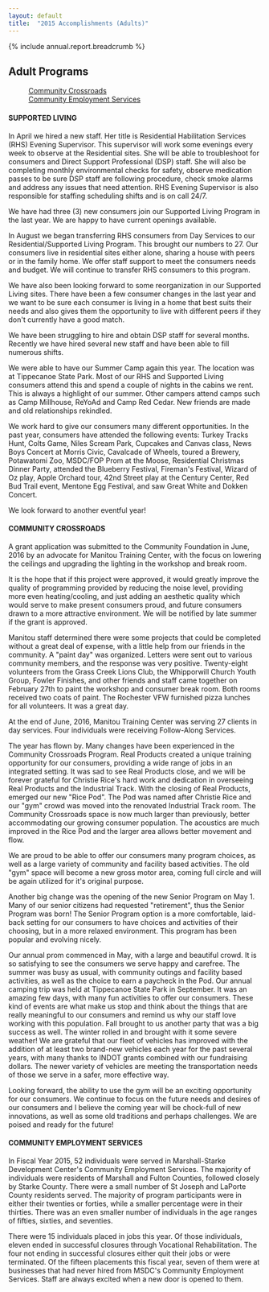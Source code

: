 ```yaml
---
layout: default
title:  "2015 Accomplishments (Adults)"
---
```

{% include annual.report.breadcrumb %}

## Adult Programs

<dl class="tabs pill">
  <dd><a href="#crossroads">Community Crossroads</a></dd>
  <dd><a href="#employment">Community Employment Services</a></dd>
</dl>

<h4 class="subheader" id="supported">SUPPORTED LIVING</h4>
In April we hired a new staff. Her title is Residential Habilitation Services (RHS) Evening Supervisor. This supervisor will work some evenings every week to observe at the Residential sites. She will be able to troubleshoot for consumers and Direct Support Professional (DSP) staff. She will also be completing monthly environmental checks for safety, observe medication passes to be sure DSP staff are following procedure, check smoke alarms and address any issues that need attention. RHS Evening Supervisor is also responsible for staffing scheduling shifts and is on call 24/7.

We have had three (3) new consumers join our Supported Living Program in the last year. We are happy to have current openings available.

In August we began transferring RHS consumers from Day Services to our Residential/Supported Living Program. This brought our numbers to 27. Our consumers live in residential sites either alone, sharing a house with peers or in the family home. We offer staff support to meet the consumers needs and budget. We will continue to transfer RHS consumers to this program.

We have also been looking forward to some reorganization in our Supported Living sites. There have been a few consumer changes in the last year and we want to be sure each consumer is living in a home that best suits their needs and also gives them the opportunity to live with different peers if they don't currently have a good match.

We have been struggling to hire and obtain DSP staff for several months. Recently we have hired several new staff and have been able to fill numerous shifts.

We were able to have our Summer Camp again this year. The location was at Tippecanoe State Park. Most of our RHS and Supported Living consumers attend this and spend a couple of nights in the cabins we rent. This is always a highlight of our summer. Other campers attend camps such as Camp Millhouse, ReYoAd and Camp Red Cedar. New friends are made and old relationships rekindled.

We work hard to give our consumers many different opportunities. In the past year, consumers have attended the following events: Turkey Tracks Hunt, Colts Game, Niles Scream Park, Cupcakes and Canvas class, News Boys Concert at Morris Civic, Cavalcade of Wheels, toured a Brewery, Potawatomi Zoo, MSDC/FOP Prom at the Moose, Residential Christmas Dinner Party, attended the Blueberry Festival, Fireman's Festival, Wizard of Oz play, Apple Orchard tour, 42nd Street play at the Century Center, Red Bud Trail event, Mentone Egg Festival, and saw Great White and Dokken Concert.

We look forward to another eventful year!

<h4 class="subheader" id="crossroads">COMMUNITY CROSSROADS</h4>
A grant application was submitted to the Community Foundation in June, 2016 by an advocate for Manitou Training Center, with the focus on lowering the ceilings and upgrading the lighting in the workshop and break room.

It is the hope that if this project were approved, it would greatly improve the quality of programming provided by reducing the noise level, providing more even heating/cooling, and just adding an aesthetic quality which would serve to make present consumers proud, and future consumers drawn to a more attractive environment. We will be notified by late summer if the grant is approved.

Manitou staff determined there were some projects that could be completed without a great deal of expense, with a little help from our friends in the community. A "paint day" was organized. Letters were sent out to various community members, and the response was very positive. Twenty-eight volunteers from the Grass Creek Lions Club, the Whipporwill Church Youth Group, Fowler Finishes, and other friends and staff came together on February 27th to paint the workshop and consumer break room. Both rooms received two coats of paint. The Rochester VFW furnished pizza lunches for all volunteers. It was a great day.

At the end of June, 2016, Manitou Training Center was serving 27 clients in day services. Four individuals were receiving Follow-Along Services.

The year has flown by. Many changes have been experienced in the Community Crossroads Program. Real Products created a unique training opportunity for our consumers, providing a wide range of jobs in an integrated setting. It was sad to see Real Products close, and we will be forever grateful for Christie Rice's hard work and dedication in overseeing Real Products and the Industrial Track. With the closing of Real Products, emerged our new "Rice Pod". The Pod was named after Christie Rice and our "gym" crowd was moved into the renovated Industrial Track room. The Community Crossroads space is now much larger than previously, better accommodating our growing consumer population. The acoustics are much improved in the Rice Pod and the larger area allows better movement and flow.

We are proud to be able to offer our consumers many program choices, as well as a large variety of community and facility based activities. The old "gym" space will become a new gross motor area, coming full circle and will be again utilized for it's original purpose.

Another big change was the opening of the new Senior Program on May 1. Many of our senior citizens had requested "retirement", thus the Senior Program was born! The Senior Program option is a more comfortable, laid-back setting for our consumers to have choices and activities of their choosing, but in a more relaxed environment. This program has been popular and evolving nicely.

Our annual prom commenced in May, with a large and beautiful crowd. It is so satisfying to see the consumers we serve happy and carefree. The summer was busy as usual, with community outings and facility based activities, as well as the choice to earn a paycheck in the Pod. Our annual camping trip was held at Tippecanoe State Park in September. It was an amazing few days, with many fun activities to offer our consumers. These kind of events are what make us stop and think about the things that are really meaningful to our consumers and remind us why our staff love working with this population. Fall brought to us another party that was a big success as well. The winter rolled in and brought with it some severe weather! We are grateful that our fleet of vehicles has improved with the addition of at least two brand-new vehicles each year for the past several years, with many thanks to INDOT grants combined with our fundraising dollars. The newer variety of vehicles are meeting the transportation needs of those we serve in a safer, more effective way.

Looking forward, the ability to use the gym will be an exciting opportunity for our consumers. We continue to focus on the future needs and desires of our consumers and I believe the coming year will be chock-full of new innovations, as well as some old traditions and perhaps challenges. We are poised and ready for the future!

<h4 class="subheader" id="employment">COMMUNITY EMPLOYMENT SERVICES</h4>
In Fiscal Year 2015, 52 individuals were served in Marshall-Starke Development Center's Community Employment Services. The majority of individuals were residents of Marshall and Fulton Counties, followed closely by Starke County. There were a small number of St Joseph and LaPorte County residents served. The majority of program participants were in either their twenties or forties, while a smaller percentage were in their thirties. There was an even smaller number of individuals in the age ranges of fifties, sixties, and seventies.

There were 15 individuals placed in jobs this year. Of those individuals, eleven ended in successful closures through Vocational Rehabilitation. The four not ending in successful closures either quit their jobs or were terminated. Of the fifteen placements this fiscal year, seven of them were at businesses that had never hired from MSDC's Community Employment Services. Staff are always excited when a new door is opened to them.
